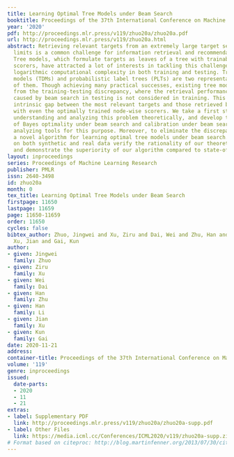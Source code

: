 ```yaml
---
title: Learning Optimal Tree Models under Beam Search
booktitle: Proceedings of the 37th International Conference on Machine Learning
year: '2020'
pdf: http://proceedings.mlr.press/v119/zhuo20a/zhuo20a.pdf
url: http://proceedings.mlr.press/v119/zhuo20a.html
abstract: Retrieving relevant targets from an extremely large target set under computational
  limits is a common challenge for information retrieval and recommendation systems.
  Tree models, which formulate targets as leaves of a tree with trainable node-wise
  scorers, have attracted a lot of interests in tackling this challenge due to their
  logarithmic computational complexity in both training and testing. Tree-based deep
  models (TDMs) and probabilistic label trees (PLTs) are two representative kinds
  of them. Though achieving many practical successes, existing tree models suffer
  from the training-testing discrepancy, where the retrieval performance deterioration
  caused by beam search in testing is not considered in training. This leads to an
  intrinsic gap between the most relevant targets and those retrieved by beam search
  with even the optimally trained node-wise scorers. We take a first step towards
  understanding and analyzing this problem theoretically, and develop the concept
  of Bayes optimality under beam search and calibration under beam search as general
  analyzing tools for this purpose. Moreover, to eliminate the discrepancy, we propose
  a novel algorithm for learning optimal tree models under beam search. Experiments
  on both synthetic and real data verify the rationality of our theoretical analysis
  and demonstrate the superiority of our algorithm compared to state-of-the-art methods.
layout: inproceedings
series: Proceedings of Machine Learning Research
publisher: PMLR
issn: 2640-3498
id: zhuo20a
month: 0
tex_title: Learning Optimal Tree Models under Beam Search
firstpage: 11650
lastpage: 11659
page: 11650-11659
order: 11650
cycles: false
bibtex_author: Zhuo, Jingwei and Xu, Ziru and Dai, Wei and Zhu, Han and Li, Han and
  Xu, Jian and Gai, Kun
author:
- given: Jingwei
  family: Zhuo
- given: Ziru
  family: Xu
- given: Wei
  family: Dai
- given: Han
  family: Zhu
- given: Han
  family: Li
- given: Jian
  family: Xu
- given: Kun
  family: Gai
date: 2020-11-21
address: 
container-title: Proceedings of the 37th International Conference on Machine Learning
volume: '119'
genre: inproceedings
issued:
  date-parts:
  - 2020
  - 11
  - 21
extras:
- label: Supplementary PDF
  link: http://proceedings.mlr.press/v119/zhuo20a/zhuo20a-supp.pdf
- label: Other Files
  link: https://media.icml.cc/Conferences/ICML2020/v119/zhuo20a-supp.zip
# Format based on citeproc: http://blog.martinfenner.org/2013/07/30/citeproc-yaml-for-bibliographies/
---
```

